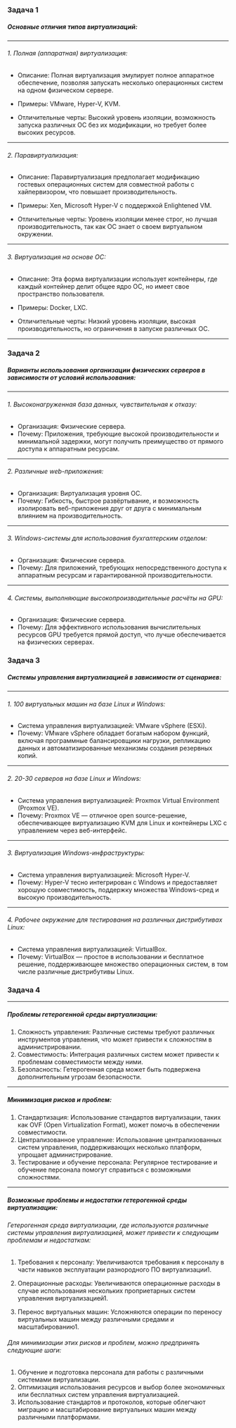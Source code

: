 ### Задача 1
##### Основные отличия типов виртуализаций:

------------

###### 1. Полная (аппаратная) виртуализация:

- Описание: Полная виртуализация эмулирует полное аппаратное обеспечение, позволяя запускать несколько операционных систем на одном физическом сервере.

- Примеры: VMware, Hyper-V, KVM.

- Отличительные черты: Высокий уровень изоляции, возможность запуска различных ОС без их модификации, но требует более высоких ресурсов.

------------

###### 2. Паравиртуализация:
- Описание: Паравиртуализация предполагает модификацию гостевых операционных систем для совместной работы с хайпервизором, что повышает производительность.

- Примеры: Xen, Microsoft Hyper-V с поддержкой Enlightened VM.

- Отличительные черты: Уровень изоляции менее строг, но лучшая производительность, так как ОС знает о своем виртуальном окружении.

------------

###### 3. Виртуализация на основе ОС:
- Описание: Эта форма виртуализации использует контейнеры, где каждый контейнер делит общее ядро ОС, но имеет свое пространство пользователя.

- Примеры: Docker, LXC.

- Отличительные черты: Низкий уровень изоляции, высокая производительность, но ограничения в запуске различных ОС.

------------

### Задача 2

##### Варианты использования организации физических серверов в зависимости от условий использования:

------------

###### 1. Высоконагруженная база данных, чувствительная к отказу:

- Организация: Физические сервера.
- Почему: Приложения, требующие высокой производительности и минимальной задержки, могут получить преимущество от прямого доступа к аппаратным ресурсам.

------------

###### 2. Различные web-приложения:
- Организация: Виртуализация уровня ОС.
- Почему: Гибкость, быстрое развёртывание, и возможность изолировать веб-приложения друг от друга с минимальным влиянием на производительность.

------------

###### 3. Windows-системы для использования бухгалтерским отделом:
- Организация: Физические сервера.
- Почему: Для приложений, требующих непосредственного доступа к аппаратным ресурсам и гарантированной производительности.

------------

###### 4. Системы, выполняющие высокопроизводительные расчёты на GPU:
- Организация: Физические сервера.
- Почему: Для эффективного использования вычислительных ресурсов GPU требуется прямой доступ, что лучше обеспечивается на физических серверах.


### Задача 3
##### Системы управления виртуализацией в зависимости от сценариев:

------------

###### 1. 100 виртуальных машин на базе Linux и Windows:

- Система управления виртуализацией: VMware vSphere (ESXi).
- Почему: VMware vSphere обладает богатым набором функций, включая программные балансировщики нагрузки, репликацию данных и автоматизированные механизмы создания резервных копий.

------------

###### 2. 20-30 серверов на базе Linux и Windows:

- Система управления виртуализацией: Proxmox Virtual Environment (Proxmox VE).
- Почему: Proxmox VE — отличное open source-решение, обеспечивающее виртуализацию KVM для Linux и контейнеры LXC с управлением через веб-интерфейс.

------------

###### 3. Виртуализация Windows-инфраструктуры:

- Система управления виртуализацией: Microsoft Hyper-V.
- Почему: Hyper-V тесно интегрирован с Windows и предоставляет хорошую совместимость, поддержку множества Windows-сред и высокую производительность.

------------

###### 4. Рабочее окружение для тестирования на различных дистрибутивах Linux:

- Система управления виртуализацией: VirtualBox.
- Почему: VirtualBox — простое в использовании и бесплатное решение, поддерживающее множество операционных систем, в том числе различные дистрибутивы Linux.

### Задача 4

------------

##### Проблемы гетерогенной среды виртуализации:

1. Сложность управления: Различные системы требуют различных инструментов управления, что может привести к сложностям в администрировании.
1. Совместимость: Интеграция различных систем может привести к проблемам совместимости между ними.
1. Безопасность: Гетерогенная среда может быть подвержена дополнительным угрозам безопасности.

------------

##### Минимизация рисков и проблем:

1. Стандартизация: Использование стандартов виртуализации, таких как OVF (Open Virtualization Format), может помочь в обеспечении совместимости.
1. Централизованное управление: Использование централизованных систем управления, поддерживающих несколько платформ, упрощает администрирование.
1. Тестирование и обучение персонала: Регулярное тестирование и обучение персонала помогут справиться с возможными сложностями.

------------

#####  Возможные проблемы и недостатки гетерогенной среды виртуализации:

###### Гетерогенная среда виртуализации, где используются различные системы управления виртуализацией, может привести к следующим проблемам и недостаткам:

1. Требования к персоналу: Увеличиваются требования к персоналу в части навыков эксплуатации разнородного ПО виртуализации1.

2. Операционные расходы: Увеличиваются операционные расходы в случае использования нескольких проприетарных систем управления виртуализацией1.

3. Перенос виртуальных машин: Усложняются операции по переносу виртуальных машин между различными средами и масштабированию1.

###### Для минимизации этих рисков и проблем, можно предпринять следующие шаги:

1. Обучение и подготовка персонала для работы с различными системами виртуализации.
2. Оптимизация использования ресурсов и выбор более экономичных или бесплатных систем управления виртуализацией.
3. Использование стандартов и протоколов, которые облегчают миграцию и масштабирование виртуальных машин между различными платформами.
